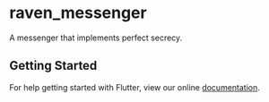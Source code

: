 # raven_messenger

A messenger that implements perfect secrecy.

## Getting Started

For help getting started with Flutter, view our online
[documentation](http://flutter.io/).
